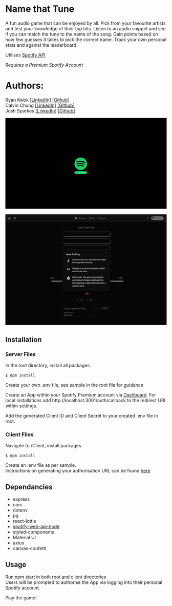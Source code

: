 # Name that Tune

A fun audio game that can be enjoyed by all. Pick from your favourite artists and test your knowledge of their top hits. Listen to an audio snippet and see if you can match the tune to the name of the song. Gain points based on how few guesses it takes to pick the correct name. Track your own personal stats and against the leaderboard.

Utilises [Spotify API](spotify.com)

*Requires a Premium Spotify Account*

# Authors:

Ryan Kwok [[LinkedIn]](www.linkedin.com/in/ryan-kwok604) [[Github]]()\
Calvin Chung [[LinkedIn]](https://www.linkedin.com/in/\calvin-chung-3543b5239/) [[Github]](https://github.com/Kikstyophobia)\
Josh Sparkes [[LinkedIn]](https://www.linkedin.com/in/joshua-sparkes-95121422b/) [[Github]](https://github.com/Sparkes21)

![playthrough](docs\example1.gif)

![Help Menu](docs\Help_Menu.png)

## Installation

### Server Files

In the root directory, install all packages.  

```
$ npm install 
```
Create your own .env file, see sample in the root file for guidance  

Create an App within your Spotify Premium account via [Dashboard](https://developer.spotify.com/dashboard/). For local installations add http://localhost:3001/auth/callback to the redirect URI within settings.  

Add the generated Client ID and Client Secret to your created .env file in root.

### Client Files

Navigate to /Client, install packages

```
$ npm install
```

Create an .env file as per sample.  
Instructions on generating your authorisation URL can be found [here](https://developer.spotify.com/documentation/general/guides/authorization/code-flow/)

## Dependancies

- express
- cors
- dotenv
- pg
- react-lottie
- [spotify-web-api-node](https://github.com/thelinmichael/spotify-web-api-node)
- styled-components
- Material UI
- axios
- canvas-confetti

## Usage

Run npm start in both root and client directories  
Users will be prompted to authorise the App via logging into their personal Spotify account.

Play the game!

